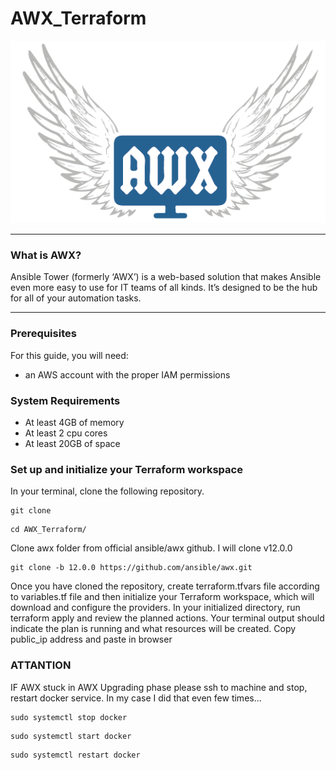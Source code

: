 # AWX_Terraform

![Ansible](/images/awx.png)

___

 ### What is AWX?

Ansible Tower (formerly ‘AWX’) is a web-based solution that makes Ansible even more easy to use for IT teams of all kinds. It’s designed to be the hub for all of your automation tasks.

___

 ### Prerequisites
 For this guide, you will need:

- an AWS account with the proper IAM permissions 

### System Requirements

- At least 4GB of memory
- At least 2 cpu cores
- At least 20GB of space



### Set up and initialize your Terraform workspace
In your terminal, clone the following repository.
```
git clone
```
```
cd AWX_Terraform/
```
Clone awx folder from official ansible/awx github. I will clone v12.0.0
```
git clone -b 12.0.0 https://github.com/ansible/awx.git
```

Once you have cloned the repository, create terraform.tfvars file according to variables.tf file and then initialize your Terraform workspace, which will download and configure the providers.
In your initialized directory, run terraform apply and review the planned actions. Your terminal output should indicate the plan is running and what resources will be created.
Copy public_ip address and paste in browser

### ATTANTION

IF AWX stuck in AWX Upgrading phase
please ssh to machine and stop, restart docker service. In my case I did that even few times...

```
sudo systemctl stop docker
```
```
sudo systemctl start docker
```
```
sudo systemctl restart docker
```
